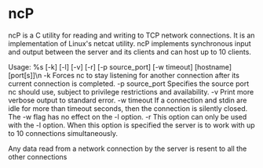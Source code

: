 # ncP

ncP is a C utility for reading and writing to TCP network connections. It is an implementation of Linux's netcat utility. ncP implements synchronous input and output between the server and its clients and can host up to 10 clients.

Usage: %s [-k] [-l] [-v] [-r]  [-p source_port] [-w timeout] [hostname] [port[s]]\n
-k Forces nc to stay listening for another connection after its current connection is completed.
-p source_port   Specifies the source port nc should use, subject to privilege restrictions and availability.
-v Print more verbose output to standard error.
-w timeout  If a connection and stdin are idle for more than timeout seconds, then the connection is silently closed.  The -w flag has no effect on the -l option.
-r This option can only be used with the -l option. When this option is specified the server is to work with up to 10 connections simultaneously.

Any data read from a network connection by the server is resent to all the other connections
